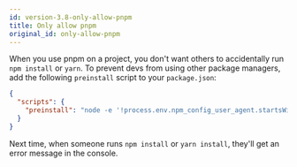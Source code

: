 ```yaml
---
id: version-3.8-only-allow-pnpm
title: Only allow pnpm
original_id: only-allow-pnpm
---
```


When you use pnpm on a project, you don't want others to accidentally run `npm install` or `yarn`.
To prevent devs from using other package managers, add the following `preinstall` script to your `package.json`:

```json
{
  "scripts": {
    "preinstall": "node -e '!process.env.npm_config_user_agent.startsWith(\"pnpm/\")&&!console.log(\"Use `npx pnpm install` to install dependencies in this repository\\n\")&&process.exit(1)'"
  }
}
```

Next time, when someone runs `npm install` or `yarn install`, they'll get an error message in the console.
